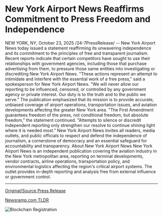 # New York Airport News Reaffirms Commitment to Press Freedom and Independence

NEW YORK, NY, October 23, 2025 /24-7PressRelease/ -- New York Airport News today issued a statement reaffirming its unwavering independence and its commitment to the principles of free and transparent journalism.  Recent reports indicate that certain competitors have sought to use their relationships with government agencies, including those that purchase advertising from them, to pressure those same entities into investigating or discrediting New York Airport News.  "These actions represent an attempt to intimidate and interfere with the essential work of a free press," said a spokesperson for New York Airport News. "We will never allow our reporting to be influenced, censored, or controlled by any government agency or private interest. Our duty is to the truth and to the public we serve."  The publication emphasized that its mission is to provide accurate, unbiased coverage of airport operations, transportation issues, and aviation developments affecting the greater New York area.  "The First Amendment guarantees freedom of the press, not conditional freedom, but absolute freedom," the statement continued. "Attempts to silence or discredit independent reporting only strengthen our resolve to continue shining light where it is needed most."  New York Airport News invites all readers, media outlets, and public officials to respect and defend the independence of journalism, a cornerstone of democracy and an essential safeguard for accountability and transparency.  About New York Airport News  New York Airport News is an independent publication covering the aviation industry in the New York metropolitan area, reporting on terminal developments, vendor contracts, airline operations, transportation policy, and environmental logistics affecting the region's critical airport systems. The outlet provides in-depth reporting and analysis free from external influence or government control. 

---

[Original/Source Press Release](https://www.24-7pressrelease.com/press-release/527949/new-york-airport-news-reaffirms-commitment-to-press-freedom-and-independence)
                    

[Newsramp.com TLDR](https://newsramp.com/curated-news/ny-airport-news-defends-press-freedom-against-competitor-pressure/70e85af732dca9f15784f4ec2ae6bd5e) 

 

 



![Blockchain Registration](https://cdn.newsramp.app/24-7PressRelease/qrcode/2510/23/fastnW5a.webp)